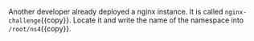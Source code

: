 Another developer already deployed a nginx instance. It is called `nginx-challenge`{{copy}}. Locate it and write the name of the namespace into `/root/ns4`{{copy}}.